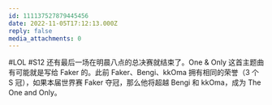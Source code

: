 ```yaml
---
id: 111137527879445456
date: 2022-11-05T17:12:13.000Z
reply: false
media_attachments: 0
---
```


#LOL #S12 还有最后一场在明晨八点的总决赛就结束了。One & Only 这首主题曲有可能就是写给 Faker 的。此前 Faker、Bengi、kkOma 拥有相同的荣誉（3 个 S 冠），如果本届世界赛 Faker 夺冠，那么他将超越 Bengi 和 kkOma，成为 The One and Only。

